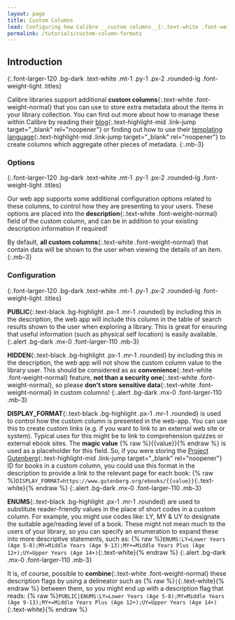 ```yaml
---
layout: page
title: Custom Columns
lead: Configuring how Calibre __custom columns__{:.text-white .font-weight-normal} are displayed in the web app
permalink: /tutorials/custom-column-formats
---
```


## Introduction
{:.font-larger-120 .bg-dark .text-white .mt-1 .py-1 .px-2 .rounded-lg .font-weight-light .titles}

Calibre libraries support additional __custom columns__{:.text-white .font-weight-normal} that you can use to store extra metadata about the items in your library collection. You can find out more about how to manage these within Calibre by reading their [blog](https://blog.calibre-ebook.com/calibre-custom-columns/){:.text-highlight-mid .link-jump target="_blank" rel="noopener"} or finding out how to use their [templating language](https://manual.calibre-ebook.com/template_lang.html){:.text-highlight-mid .link-jump target="_blank" rel="noopener"} to create columns which aggregate other pieces of metadata.
{:.mb-3}

### Options
{:.font-larger-120 .bg-dark .text-white .mt-1 .py-1 .px-2 .rounded-lg .font-weight-light .titles}

Our web app supports some additional configuration options related to these columns, to control how they are presenting to your users. These options are placed into the __description__{:.text-white .font-weight-normal} field of the custom column, and can be in addition to your existing description information if required!

By default, __all custom columns__{:.text-white .font-weight-normal} that contain data will be shown to the user when viewing the details of an item.
{:.mb-3}

### Configuration
{:.font-larger-120 .bg-dark .text-white .mt-1 .py-1 .px-2 .rounded-lg .font-weight-light .titles}

__PUBLIC__{:.text-black .bg-highlight .px-1 .mr-1 .rounded} by including this in the description, the web app will include this column in the table of search results shown to the user when exploring a library. This is great for ensuring that useful information (such as physical self location) is easily available.
{:.alert .bg-dark .mx-0 .font-larger-110 .mb-3}

__HIDDEN__{:.text-black .bg-highlight .px-1 .mr-1 .rounded} by including this in the description, the web app will not show the custom column value to the library user. This should be considered as as __convenience__{:.text-white .font-weight-normal} feature, __not than a security one__{:.text-white .font-weight-normal}, so please __don't store sensitive data__{:.text-white .font-weight-normal} in custom columns!
{:.alert .bg-dark .mx-0 .font-larger-110 .mb-3}

__DISPLAY_FORMAT__{:.text-black .bg-highlight .px-1 .mr-1 .rounded} is used to control how the custom column is presented in the web-app. You can use this to create custom links (e.g. if you want to link to an external web site or system). Typical uses for this might be to link to comprehension quizzes or external ebook sites. The __magic value__ {% raw  %}{{value}}{% endraw %} is used as a placeholder for this field. So, if you were storing the [Project Gutenberg](https://www.gutenberg.org/){:.text-highlight-mid .link-jump target="_blank" rel="noopener"} ID for books in a custom column, you could use this format in the description to provide a link to the relevant page for each book: {% raw  %}`DISPLAY_FORMAT=https://www.gutenberg.org/ebooks/{{value}}`{:.text-white}{% endraw %}
{:.alert .bg-dark .mx-0 .font-larger-110 .mb-3}

__ENUMS__{:.text-black .bg-highlight .px-1 .mr-1 .rounded} are used to substitute reader-friendly values in the place of short codes in a custom column. For example, you might use codes like: LY, MY & UY to designate the suitable age/reading level of a book. These might not mean much to the users of your library, so you can specify an enumeration to expand these into more descriptive statements, such as: {% raw  %}`ENUMS:LY=Lower Years (Age 5-8);MY=Middle Years (Age 9-13);MY+=Middle Years Plus (Age 12+);UY=Upper Years (Age 14+)`{:.text-white}{% endraw %}
{:.alert .bg-dark .mx-0 .font-larger-110 .mb-3}

It is, of course, possible to __combine__{:.text-white .font-weight-normal} these description flags by using a delineator such as {% raw  %}`|`{:.text-white}{% endraw %} between them, so you might end up with a description flag that reads: {% raw  %}`PUBLIC|ENUMS:LY=Lower Years (Age 5-8);MY=Middle Years (Age 9-13);MY+=Middle Years Plus (Age 12+);UY=Upper Years (Age 14+)`{:.text-white}{% endraw %}
